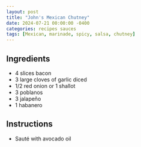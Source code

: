 ```yaml
---
layout: post
title: "John's Mexican Chutney"
date: 2024-07-21 00:00:00 -0400
categories: recipes sauces
tags: [Mexican, marinade, spicy, salsa, chutney]
---
```


## Ingredients
- 4 slices bacon
- 3 large cloves of garlic diced
- 1/2 red onion or 1 shallot 
- 3 poblanos 
- 3 jalapeño 
- 1 habanero 

## Instructions
- Sauté with avocado oil